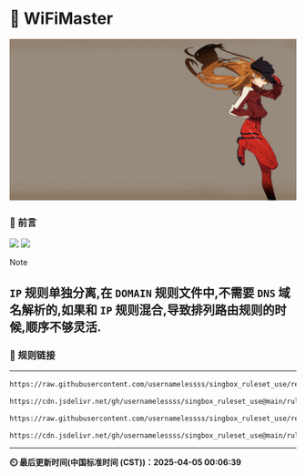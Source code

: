 
# 🧸 WiFiMaster
![](https://raw.githubusercontent.com/usernamelessss/picture-bed/main/images/202504042256831.jpg)
### 📣 前言
![](https://shields.io/badge/-移除重复规则-ff69b4) ![](https://shields.io/badge/-IP&nbsp;规则单独存放不与&nbsp;DOMAIN&nbsp;等混合-green)
> [!NOTE]
**`IP` 规则单独分离,在 `DOMAIN` 规则文件中,不需要 `DNS` 域名解析的,如果和 `IP` 规则混合,导致排列路由规则的时候,顺序不够灵活.**
---

###  🔗 规则链接
---

```url
https://raw.githubusercontent.com/usernamelessss/singbox_ruleset_use/refs/heads/main/rule/WiFiMaster/WiFiMaster_No_IP.json
```

```url
https://cdn.jsdelivr.net/gh/usernamelessss/singbox_ruleset_use@main/rule/WiFiMaster/WiFiMaster_No_IP.json
```

```url
https://raw.githubusercontent.com/usernamelessss/singbox_ruleset_use/refs/heads/main/rule/WiFiMaster/WiFiMaster_No_IP.srs
```

```url
https://cdn.jsdelivr.net/gh/usernamelessss/singbox_ruleset_use@main/rule/WiFiMaster/WiFiMaster_No_IP.srs
```

---
**⏲️ 最后更新时间(中国标准时间 (CST))：2025-04-05 00:06:39**